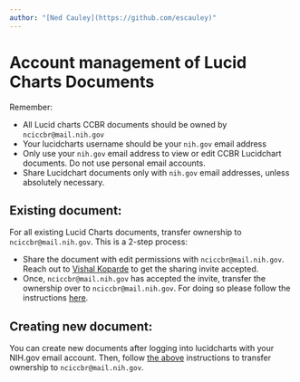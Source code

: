 ```yaml
---
author: "[Ned Cauley](https://github.com/escauley)"
---
```


# Account management of Lucid Charts Documents

Remember:

- All Lucid charts CCBR documents should be owned by `nciccbr@mail.nih.gov`
- Your lucidcharts username should be your `nih.gov` email address
- Only use your `nih.gov` email address to view or edit CCBR Lucidchart documents. Do not use personal email accounts.
- Share Lucidchart documents only with `nih.gov` email addresses, unless absolutely necessary.

## Existing document:

For all existing Lucid Charts documents, transfer ownership to `nciccbr@mail.nih.gov`. This is a 2-step process:
  
  - Share the document with edit permissions with `nciccbr@mail.nih.gov`. Reach out to [Vishal Koparde](https://teams.microsoft.com/l/chat/0/0?users=vishal.koparde@nih.gov) to get the sharing invite accepted.
  - Once, `nciccbr@mail.nih.gov` has accepted the invite, transfer the ownership over to `nciccbr@mail.nih.gov`. For doing so please follow the instructions [here](https://help.lucid.co/hc/en-us/articles/360049435952-Transfer-Lucid-documents#transfer-individual-documents).

## Creating new document:

You can create new documents after logging into lucidcharts with your NIH.gov email account. Then, follow [the above](#existing-document) instructions to transfer ownership to `nciccbr@mail.nih.gov`.
